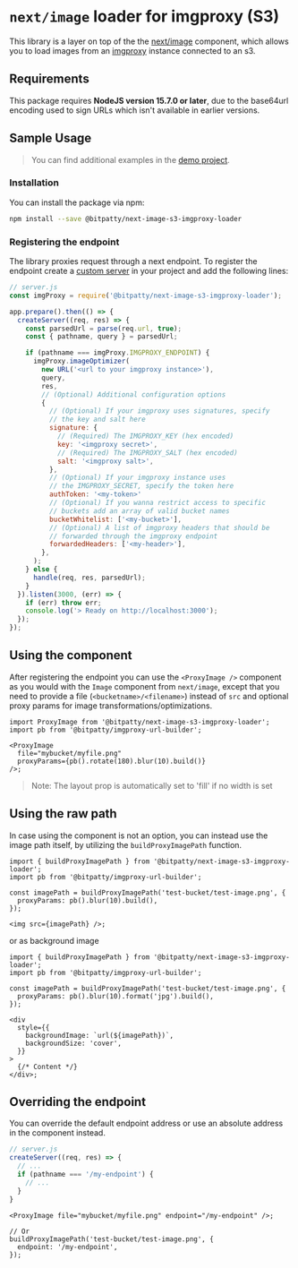 # `next/image` loader for imgproxy (S3)

This library is a layer on top of the the [next/image](https://nextjs.org/docs/api-reference/next/image) component, which allows you to load images from an [imgproxy](https://github.com/imgproxy/imgproxy) instance connected to an s3.

## Requirements

This package requires **NodeJS version 15.7.0 or later**, due to the base64url encoding used to sign URLs which isn't available in earlier versions.

## Sample Usage

> You can find additional examples in the [demo project](https://github.com/BitPatty/next-image-s3-imgproxy-loader/blob/master/example/pages/index.tsx).

### Installation

You can install the package via npm:

```sh
npm install --save @bitpatty/next-image-s3-imgproxy-loader
```

### Registering the endpoint

The library proxies request through a next endpoint. To register the endpoint create a [custom server](https://nextjs.org/docs/advanced-features/custom-server) in your project and add the following lines:

```js
// server.js
const imgProxy = require('@bitpatty/next-image-s3-imgproxy-loader');

app.prepare().then(() => {
  createServer((req, res) => {
    const parsedUrl = parse(req.url, true);
    const { pathname, query } = parsedUrl;

    if (pathname === imgProxy.IMGPROXY_ENDPOINT) {
      imgProxy.imageOptimizer(
        new URL('<url to your imgproxy instance>'),
        query,
        res,
        // (Optional) Additional configuration options
        {
          // (Optional) If your imgproxy uses signatures, specify
          // the key and salt here
          signature: {
            // (Required) The IMGPROXY_KEY (hex encoded)
            key: '<imgproxy secret>',
            // (Required) The IMGPROXY_SALT (hex encoded)
            salt: '<imgproxy salt>',
          },
          // (Optional) If your imgproxy instance uses
          // the IMGPROXY_SECRET, specify the token here
          authToken: '<my-token>'
          // (Optional) If you wanna restrict access to specific
          // buckets add an array of valid bucket names
          bucketWhitelist: ['<my-bucket>'],
          // (Optional) A list of imgproxy headers that should be
          // forwarded through the imgproxy endpoint
          forwardedHeaders: ['<my-header>'],
        },
      );
    } else {
      handle(req, res, parsedUrl);
    }
  }).listen(3000, (err) => {
    if (err) throw err;
    console.log('> Ready on http://localhost:3000');
  });
});
```

## Using the component

After registering the endpoint you can use the `<ProxyImage />` component as you would with the `Image` component from `next/image`, except that you need to provide a file (`<bucketname>/<filename>`) instead of `src` and optional proxy params for image transformations/optimizations.

```tsx
import ProxyImage from '@bitpatty/next-image-s3-imgproxy-loader';
import pb from '@bitpatty/imgproxy-url-builder';

<ProxyImage
  file="mybucket/myfile.png"
  proxyParams={pb().rotate(180).blur(10).build()}
/>;
```

> Note: The layout prop is automatically set to 'fill' if no width is set

## Using the raw path

In case using the component is not an option, you can instead use the image path itself, by utilizing the `buildProxyImagePath` function.

```tsx
import { buildProxyImagePath } from '@bitpatty/next-image-s3-imgproxy-loader';
import pb from '@bitpatty/imgproxy-url-builder';

const imagePath = buildProxyImagePath('test-bucket/test-image.png', {
  proxyParams: pb().blur(10).build(),
});

<img src={imagePath} />;
```

or as background image

```tsx
import { buildProxyImagePath } from '@bitpatty/next-image-s3-imgproxy-loader';
import pb from '@bitpatty/imgproxy-url-builder';

const imagePath = buildProxyImagePath('test-bucket/test-image.png', {
  proxyParams: pb().blur(10).format('jpg').build(),
});

<div
  style={{
    backgroundImage: `url(${imagePath})`,
    backgroundSize: 'cover',
  }}
>
  {/* Content */}
</div>;
```

## Overriding the endpoint

You can override the default endpoint address or use an absolute address in the component instead.

```js
// server.js
createServer((req, res) => {
  // ...
  if (pathname === '/my-endpoint') {
    // ...
  }
}
```

```tsx
<ProxyImage file="mybucket/myfile.png" endpoint="/my-endpoint" />;

// Or
buildProxyImagePath('test-bucket/test-image.png', {
  endpoint: '/my-endpoint',
});
```
